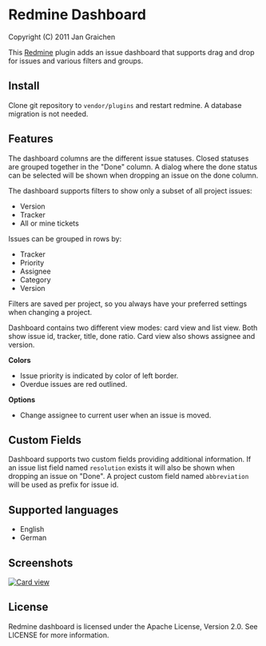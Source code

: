 Redmine Dashboard
=================

Copyright (C) 2011 Jan Graichen

This [Redmine](http://redmine.org) plugin adds an issue dashboard that supports 
drag and drop for issues and various filters and groups.


Install
-------

Clone git repository to `vendor/plugins` and restart redmine. A database 
migration is not needed.


Features
----------

The dashboard columns are the different issue statuses. Closed statuses are 
grouped together in the "Done" column. A dialog where the done status can be 
selected will be shown when dropping an issue on the done column.

The dashboard supports filters to show only a subset of all project issues:

- Version
- Tracker
- All or mine tickets

Issues can be grouped in rows by:

- Tracker
- Priority
- Assignee
- Category
- Version

Filters are saved per project, so you always have your preferred settings 
when changing a project.

Dashboard contains two different view modes: card view and list view. 
Both show issue id, tracker, title, done ratio. Card view also shows 
assignee and version.

**Colors**

- Issue priority is indicated by color of left border.
- Overdue issues are red outlined.

**Options**

- Change assignee to current user when an issue is moved.


Custom Fields
-------------

Dashboard supports two custom fields providing additional information.
If an issue list field named `resolution` exists it will also be shown 
when dropping an issue on "Done". 
A project custom field named `abbreviation` will be used as prefix for issue id.


Supported languages
-------------------
- English
- German


Screenshots
-----------

[![Card view](http://altimos.de/redmine_dashboard/redmine_dashboard.jpg)](http://altimos.de/redmine_dashboard/redmine_dashboard.jpg)


License
-------

Redmine dashboard is licensed under the Apache License, Version 2.0. 
See LICENSE for more information.
